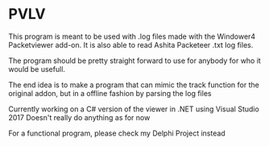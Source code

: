 # PVLV

This program is meant to be used with .log files made with the Windower4 Packetviewer add-on.
It is also able to read Ashita Packeteer .txt log files.

The program should be pretty straight forward to use for anybody for who it would be usefull.

The end idea is to make a program that can mimic the track function for the original addon, but in a offline fashion by parsing the log files

Currently working on a C# version of the viewer in .NET using Visual Studio 2017
Doesn't really do anything as for now

For a functional program, please check my Delphi Project instead
